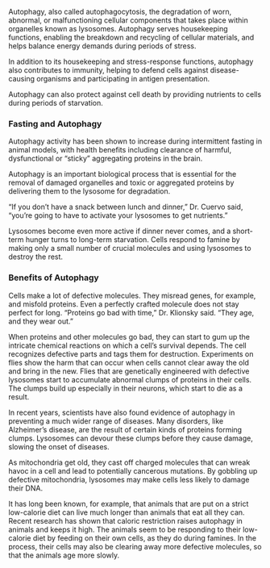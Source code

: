Autophagy, also called autophagocytosis, the degradation of worn, abnormal, or malfunctioning cellular components that takes place within organelles known as lysosomes. Autophagy serves housekeeping functions, enabling the breakdown and recycling of cellular materials, and helps balance energy demands during periods of stress. 

In addition to its housekeeping and stress-response functions, autophagy also contributes to immunity, helping to defend cells against disease-causing organisms and participating in antigen presentation.

Autophagy can also protect against cell death by providing nutrients to cells during periods of starvation.

### Fasting and Autophagy 
Autophagy activity has been shown to increase during intermittent fasting in animal models, with health benefits including clearance of harmful, dysfunctional or “sticky” aggregating proteins in the brain. 

Autophagy is an important biological process that is essential for the removal of damaged organelles and toxic or aggregated proteins by delivering them to the lysosome for degradation.

“If you don’t have a snack between lunch and dinner,” Dr. Cuervo said, “you’re going to have to activate your lysosomes to get nutrients.”

Lysosomes become even more active if dinner never comes, and a short-term hunger turns to long-term starvation. Cells respond to famine by making only a small number of crucial molecules and using lysosomes to destroy the rest.

### Benefits of Autophagy  

Cells make a lot of defective molecules. They misread genes, for example, and misfold proteins. Even a perfectly crafted molecule does not stay perfect for long. “Proteins go bad with time,” Dr. Klionsky said. “They age, and they wear out.”

When proteins and other molecules go bad, they can start to gum up the intricate chemical reactions on which a cell’s survival depends. The cell recognizes defective parts and tags them for destruction. Experiments on flies show the harm that can occur when cells cannot clear away the old and bring in the new. Flies that are genetically engineered with defective lysosomes start to accumulate abnormal clumps of proteins in their cells. The clumps build up especially in their neurons, which start to die as a result.

In recent years, scientists have also found evidence of autophagy in preventing a much wider range of diseases. Many disorders, like Alzheimer’s disease, are the result of certain kinds of proteins forming clumps. Lysosomes can devour these clumps before they cause damage, slowing the onset of diseases.

As mitochondria get old, they cast off charged molecules that can wreak havoc in a cell and lead to potentially cancerous mutations. By gobbling up defective mitochondria, lysosomes may make cells less likely to damage their DNA.  

It has long been known, for example, that animals that are put on a strict low-calorie diet can live much longer than animals that eat all they can. Recent research has shown that caloric restriction raises autophagy in animals and keeps it high. The animals seem to be responding to their low-calorie diet by feeding on their own cells, as they do during famines. In the process, their cells may also be clearing away more defective molecules, so that the animals age more slowly.  



